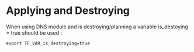 # Applying and Destroying

When using DNS module and is destroying/planning a variable is_destoying = true should be used : 

```
export TF_VAR_is_destroying=true
```